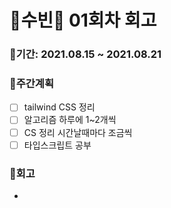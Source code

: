 # 🌼수빈🌼 01회차 회고

### 🥕기간: 2021.08.15 ~ 2021.08.21

### 🍆주간계획

- [ ] tailwind CSS 정리
- [ ] 알고리즘 하루에 1~2개씩
- [ ] CS 정리 시간날때마다 조금씩
- [ ] 타입스크립트 공부

### 🥦회고

- 
